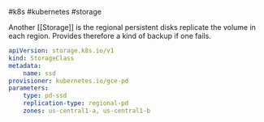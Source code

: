 #k8s #kubernetes #storage 

Another [[Storage]] is the regional persistent disks replicate the volume in each region. Provides therefore a kind of backup if one fails.

```yaml
apiVersion: storage.k8s.io/v1
kind: StorageClass
metadata:
	name: ssd
provisioner: kubernetes.io/gce-pd
parameters:
	type: pd-ssd
	replication-type: regional-pd
	zones: us-central1-a, us-central1-b
```